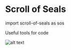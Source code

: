 # Scroll of Seals

import scroll-of-seals as sos

Useful tools for code


![alt text](https://images-wixmp-ed30a86b8c4ca887773594c2.wixmp.com/f/84dc13b7-a2e7-4b45-83ec-311e72e82900/ddlpzvm-c196a565-24f1-4f76-80c8-33dd6681b31d.png?token=eyJ0eXAiOiJKV1QiLCJhbGciOiJIUzI1NiJ9.eyJzdWIiOiJ1cm46YXBwOjdlMGQxODg5ODIyNjQzNzNhNWYwZDQxNWVhMGQyNmUwIiwiaXNzIjoidXJuOmFwcDo3ZTBkMTg4OTgyMjY0MzczYTVmMGQ0MTVlYTBkMjZlMCIsIm9iaiI6W1t7InBhdGgiOiJcL2ZcLzg0ZGMxM2I3LWEyZTctNGI0NS04M2VjLTMxMWU3MmU4MjkwMFwvZGRscHp2bS1jMTk2YTU2NS0yNGYxLTRmNzYtODBjOC0zM2RkNjY4MWIzMWQucG5nIn1dXSwiYXVkIjpbInVybjpzZXJ2aWNlOmZpbGUuZG93bmxvYWQiXX0.Et1Zx5buTSunA9cvuUY2e5X9SHleaHBf48MI29HAh00)
